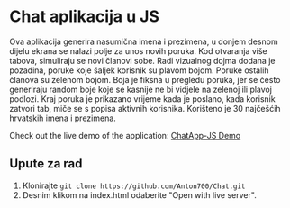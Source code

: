 ﻿# Chat aplikacija u JS

Ova aplikacija generira nasumična imena i prezimena, u donjem desnom dijelu ekrana se nalazi polje za unos novih poruka.
Kod otvaranja više tabova, simuliraju se novi članovi sobe.
Radi vizualnog dojma dodana je pozadina, poruke koje šaljek korisnik su plavom bojom. Poruke ostalih članova su zelenom bojom. 
Boja je fiksna u pregledu poruka, jer se često generiraju random boje koje se kasnije ne bi vidjele na zelenoj ili plavoj podlozi.
Kraj poruka je prikazano vrijeme kada je poslano, kada korisnik zatvori tab, miče se s popisa aktivnih korisnika.
Korišteno je 30 najčešćih hrvatskih imena i prezimena.

Check out the live demo of the application: [ChatApp-JS Demo](http://chat.anton008.com)

## Upute za rad


1. Klonirajte
```git clone https://github.com/Anton700/Chat.git```
2. Desnim klikom na index.html odaberite "Open with live server".

